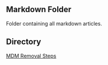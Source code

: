 ## Markdown Folder
Folder containing all markdown articles.

## Directory
<a target="_blank" href="https://r0h.in/articles/markdown/mdm">MDM Removal Steps</a>